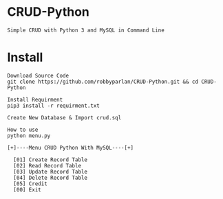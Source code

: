 # CRUD-Python
`Simple CRUD with Python 3 and MySQL in Command Line`

# Install

```
Download Source Code
git clone https://github.com/robbyparlan/CRUD-Python.git && cd CRUD-Python

Install Requirment
pip3 install -r requirment.txt

Create New Database & Import crud.sql

How to use 
python menu.py

```

```
[+]----Menu CRUD Python With MySQL----[+]

  [01] Create Record Table
  [02] Read Record Table
  [03] Update Record Table
  [04] Delete Record Table
  [05] Credit
  [00] Exit
```